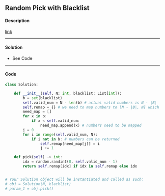 ## Random Pick with Blacklist

#### Description

[link](https://leetcode.com/problems/random-pick-with-blacklist/description/)

---

#### Solution

- See Code

---

#### Code

```python
class Solution:

    def __init__(self, N: int, blacklist: List[int]):
        b = set(blacklist)
        self.valid_num = N - len(b) # actual valid numbers is N - |B|
        self.remap = {} # we need to map numbers to [N - |B|, N] which in blacklist & less than N - |B|
        need_map = []
        for x in b:
            if x < self.valid_num:
                need_map.append(x) # numbers need to be mapped
        j = 0
        for i in range(self.valid_num, N):
            if i not in b: # numbers can be returned
                self.remap[need_map[j]] = i
                j += 1

    def pick(self) -> int:
        idx = random.randint(0, self.valid_num - 1)
        return self.remap[idx] if idx in self.remap else idx


# Your Solution object will be instantiated and called as such:
# obj = Solution(N, blacklist)
# param_1 = obj.pick()
```
